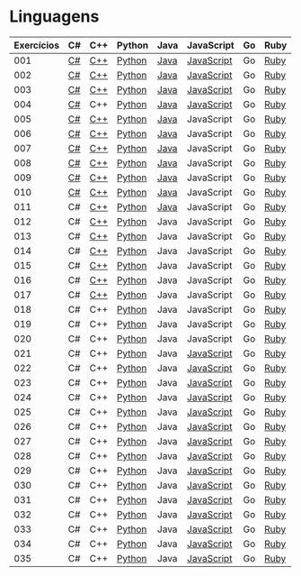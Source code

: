# Linguagens

| Exercícios | C#                  | C++                  | Python                    | Java                    | JavaScript                          | Go  | Ruby                  |
| ---------- | ------------------- | -------------------- | ------------------------- | ----------------------- | ----------------------------------- | --- | --------------------- |
| 001        | [C#](./c%23/001.cs) | [C++](./c++/001.cpp) | [Python](./python/001.py) | [Java](./java/001.java) | [JavaScript](./javascript/001.js)   | Go  | [Ruby](./ruby/001.rb) |
| 002        | [C#](./c%23/002.cs) | [C++](./c++/002.cpp) | [Python](./python/002.py) | [Java](./java/002.java) | [JavaScript](./javascript/002.js)   | Go  | [Ruby](./ruby/002.rb) |
| 003        | [C#](./c%23/003.cs) | [C++](./c++/003.cpp) | [Python](./python/003.py) | [Java](./java/003.java) | [JavaScript](./javascript/003.js)   | Go  | [Ruby](./ruby/003.rb) |
| 004        | [C#](./c%23/004.cs) | C++                  | [Python](./python/004.py) | [Java](./java/004.java) | [JavaScript](./javascript/004.js)   | Go  | [Ruby](./ruby/004.rb) |
| 005        | [C#](./c%23/005.cs) | [C++](./c++/005.cpp) | [Python](./python/005.py) | [Java](./java/005.java) | JavaScript                          | Go  | [Ruby](./ruby/005.rb) |
| 006        | [C#](./c%23/006.cs) | [C++](./c++/006.cpp) | [Python](./python/006.py) | [Java](./java/006.java) | JavaScript                          | Go  | [Ruby](./ruby/006.rb) |
| 007        | [C#](./c%23/007.cs) | [C++](./c++/007.cpp) | [Python](./python/007.py) | [Java](./java/007.java) | JavaScript                          | Go  | [Ruby](./ruby/007.rb) |
| 008        | [C#](./c%23/008.cs) | [C++](./c++/008.cpp) | [Python](./python/008.py) | [Java](./java/008.java) | JavaScript                          | Go  | [Ruby](./ruby/008.rb) |
| 009        | [C#](./c%23/009.cs) | [C++](./c++/009.cpp) | [Python](./python/009.py) | [Java](./java/009.java) | JavaScript                          | Go  | [Ruby](./ruby/009.rb) |
| 010        | [C#](./c%23/010.cs) | [C++](./c++/010.cpp) | [Python](./python/010.py) | [Java](./java/010.java) | JavaScript                          | Go  | [Ruby](./ruby/010.rb) |
| 011        | C#                  | [C++](./c++/011.cpp) | [Python](./python/011.py) | [Java](./java/011.java) | JavaScript                          | Go  | [Ruby](./ruby/011.rb) |
| 012        | C#                  | [C++](./c++/012.cpp) | [Python](./python/012.py) | Java                    | JavaScript                          | Go  | [Ruby](./ruby/012.rb) |
| 013        | C#                  | [C++](./c++/013.cpp) | [Python](./python/013.py) | Java                    | JavaScript                          | Go  | [Ruby](./ruby/013.rb) |
| 014        | C#                  | [C++](./c++/014.cpp) | [Python](./python/014.py) | Java                    | JavaScript                          | Go  | [Ruby](./ruby/014.rb) |
| 015        | C#                  | [C++](./c++/015.cpp) | [Python](./python/015.py) | Java                    | JavaScript                          | Go  | [Ruby](./ruby/015.rb) |
| 016        | C#                  | [C++](./c++/016.cpp) | [Python](./python/016.py) | Java                    | JavaScript                          | Go  | [Ruby](./ruby/016.rb) |
| 017        | C#                  | [C++](./c++/017.cpp) | [Python](./python/017.py) | Java                    | JavaScript                          | Go  | [Ruby](./ruby/017.rb) |
| 018        | C#                  | C++                  | [Python](./python/018.py) | Java                    | JavaScript                          | Go  | [Ruby](./ruby/018.rb) |
| 019        | C#                  | C++                  | [Python](./python/019.py) | Java                    | JavaScript                          | Go  | [Ruby](./ruby/019.rb) |
| 020        | C#                  | C++                  | [Python](./python/020.py) | Java                    | JavaScript                          | Go  | [Ruby](./ruby/020.rb) |
| 021        | C#                  | C++                  | [Python](./python/021.py) | Java                    | [JavaScript](./javascript/021.html) | Go  | [Ruby](./ruby/021.rb) |
| 022        | C#                  | C++                  | [Python](./python/022.py) | Java                    | [JavaScript](./javascript/022.js)   | Go  | [Ruby](./ruby/022.rb) |
| 023        | C#                  | C++                  | [Python](./python/023.py) | Java                    | [JavaScript](./javascript/023.js)   | Go  | [Ruby](./ruby/023.rb) |
| 024        | C#                  | C++                  | [Python](./python/024.py) | Java                    | [JavaScript](./javascript/024.js)   | Go  | [Ruby](./ruby/024.rb) |
| 025        | C#                  | C++                  | [Python](./python/025.py) | Java                    | [JavaScript](./javascript/025.js)   | Go  | [Ruby](./ruby/025.rb) |
| 026        | C#                  | C++                  | [Python](./python/026.py) | Java                    | [JavaScript](./javascript/026.js)   | Go  | [Ruby](./ruby/026.rb) |
| 027        | C#                  | C++                  | [Python](./python/027.py) | Java                    | [JavaScript](./javascript/027.js)   | Go  | [Ruby](./ruby/027.rb) |
| 028        | C#                  | C++                  | [Python](./python/028.py) | Java                    | [JavaScript](./javascript/028.js)   | Go  | [Ruby](./ruby/028.rb) |
| 029        | C#                  | C++                  | [Python](./python/029.py) | Java                    | [JavaScript](./javascript/029.js)   | Go  | [Ruby](./ruby/029.rb) |
| 030        | C#                  | C++                  | [Python](./python/030.py) | Java                    | [JavaScript](./javascript/030.js)   | Go  | [Ruby](./ruby/030.rb) |
| 031        | C#                  | C++                  | [Python](./python/031.py) | Java                    | [JavaScript](./javascript/031.js)   | Go  | [Ruby](./ruby/031.rb) |
| 032        | C#                  | C++                  | [Python](./python/032.py) | Java                    | [JavaScript](./javascript/032.js)   | Go  | [Ruby](./ruby/032.rb) |
| 033        | C#                  | C++                  | [Python](./python/033.py) | Java                    | [JavaScript](./javascript/033.js)   | Go  | [Ruby](./ruby/033.rb) |
| 034        | C#                  | C++                  | [Python](./python/034.py) | Java                    | [JavaScript](./javascript/034.js)   | Go  | [Ruby](./ruby/034.rb) |
| 035        | C#                  | C++                  | [Python](./python/035.py) | Java                    | [JavaScript](./javascript/035.js)   | Go  | [Ruby](./ruby/035.rb) |
